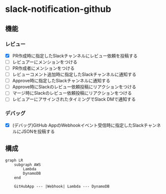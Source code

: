 # slack-notification-github

## 機能

### レビュー

- [x] PR作成時に指定したSlackチャンネルにレビュー依頼を投稿する
- [ ] レビュアーにメンションをつける
- [ ] PR作成者にメンションをつける
- [ ] レビューコメント追加時に指定したSlackチャンネルに通知する
- [ ] Approve時に指定したSlackチャンネルに通知する
- [ ] Approve時にSlackのレビュー依頼投稿にリアクションをつける
- [ ] マージ時にSlackのレビュー依頼投稿にリアクションをつける
- [ ] レビュアーにアサインされたタイミングでSlack DMで通知する

### デバッグ

- [x] (デバッグ)GitHub AppのWebhookイベント受信時に指定したSlackチャンネルにJSONを投稿する

## 構成

```mermaid
graph LR
	subgraph AWS
		Lambda
		DynamoDB
	end

	GitHubApp --- |Webhook| Lambda --- DynamoDB
```
